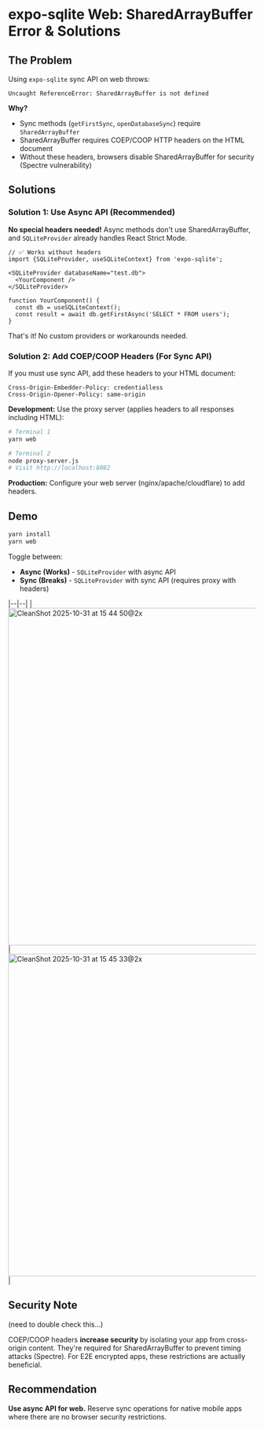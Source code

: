 # expo-sqlite Web: SharedArrayBuffer Error & Solutions

## The Problem

Using `expo-sqlite` sync API on web throws:
```
Uncaught ReferenceError: SharedArrayBuffer is not defined
```

**Why?**
- Sync methods (`getFirstSync`, `openDatabaseSync`) require `SharedArrayBuffer`
- SharedArrayBuffer requires COEP/COOP HTTP headers on the HTML document
- Without these headers, browsers disable SharedArrayBuffer for security (Spectre vulnerability)

## Solutions

### Solution 1: Use Async API (Recommended)

**No special headers needed!** Async methods don't use SharedArrayBuffer, and `SQLiteProvider` already handles React Strict Mode.

```tsx
// ✅ Works without headers
import {SQLiteProvider, useSQLiteContext} from 'expo-sqlite';

<SQLiteProvider databaseName="test.db">
  <YourComponent />
</SQLiteProvider>

function YourComponent() {
  const db = useSQLiteContext();
  const result = await db.getFirstAsync('SELECT * FROM users');
}
```

That's it! No custom providers or workarounds needed.

### Solution 2: Add COEP/COOP Headers (For Sync API)

If you must use sync API, add these headers to your HTML document:

```
Cross-Origin-Embedder-Policy: credentialless
Cross-Origin-Opener-Policy: same-origin
```

**Development:** Use the proxy server (applies headers to all responses including HTML):
```bash
# Terminal 1
yarn web

# Terminal 2
node proxy-server.js
# Visit http://localhost:8082
```

**Production:** Configure your web server (nginx/apache/cloudflare) to add headers.

## Demo

```bash
yarn install
yarn web
```

Toggle between:
- **Async (Works)** - `SQLiteProvider` with async API
- **Sync (Breaks)** - `SQLiteProvider` with sync API (requires proxy with headers)

|--|--|
| <img width="1112" height="686" alt="CleanShot 2025-10-31 at 15 44 50@2x" src="https://github.com/user-attachments/assets/a9c16556-ce70-4fb1-8066-484a85431d64" /> | <img width="1112" height="656" alt="CleanShot 2025-10-31 at 15 45 33@2x" src="https://github.com/user-attachments/assets/e342dbf3-a58d-414a-9d27-8be31448abe5" /> |

## Security Note

(need to double check this...)

COEP/COOP headers **increase security** by isolating your app from cross-origin content. They're required for SharedArrayBuffer to prevent timing attacks (Spectre). For E2E encrypted apps, these restrictions are actually beneficial.

## Recommendation

**Use async API for web.** Reserve sync operations for native mobile apps where there are no browser security restrictions.
